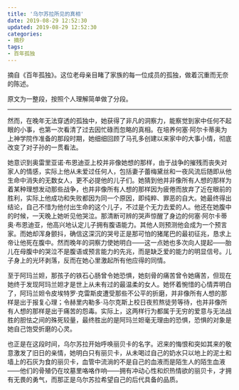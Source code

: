 ```yaml
---
title: '乌尔苏拉所见的真相'
date: 2019-08-29 12:52:30
updated: 2019-08-29 12:52:30
categories:
- 摘抄
tags:
- 百年孤独
---
```


摘自《百年孤独》。这位老母亲目睹了家族的每一位成员的孤独，做着沉重而无奈的陈述。

原文为一整段，按照个人理解简单做了分段。

<!--more-->
----
然而，在晚年无法穿透的孤独中，她获得了非凡的洞察力，能察觉到家中任何不起眼的小事，也第一次看清了过去因忙碌而忽略的真相。在培养何塞·阿尔卡蒂奥为上神学院作准备的那段时期，她细细回顾了马孔多创建以来家中的大事小情，彻底改变了对子孙的一贯看法。

她意识到奥雷里亚诺·布恩迪亚上校并非像她想的那样，由于战争的摧残而丧失对家人的情感，实际上他从未爱过任何人，包括妻子蕾梅黛丝和一夜风流后随即从他生命中消失的无数女人，更不必提他的儿子们。她猜到他并非像所有人想的那样为着某种理想发动那些战争，也并非像所有人想的那样因为疲倦而放弃了近在眼前的胜利，实际上他成功和失败都因为同一个原因，即纯粹、罪恶的自大。她最终得出结论，自己不惜为他付出生命的这个儿子，不过是个无力去爱的人。他还在她腹中的时候，一天晚上她听见他哭泣。那清断可辨的哭声惊醒了身边的何塞·阿尔卡蒂奥·布恩迪亚，他高兴地认定儿子拥有腹语能力。其他人则预测他会成为一个预言家。而她却浑身颤抖，确信这深沉的哭号正是那可怕的猪尾巴的最初征兆，恳求上帝让他死在腹中。然而晚年的洞察力使她明白——这一点她也多次向人提起——胎儿在母腹中的哭泣不是腹语或预言能力的先兆，而是缺乏爱的能力的明显信号。儿子身上的光环剥落，反而在她心里激起所有他应得的同情。

至于阿玛兰妲，那孩子的铁石心肠曾令她恐惧，她刻骨的痛苦曾令她痛苦，但现在她终于发现阿玛兰妲才是世上从未有过的最温柔的女人。她怀着惋惜的心情弄明白了，阿玛兰妲令皮埃特罗·克雷斯皮遭受那些不公平的折磨，并非像所有人想的那样是出于报复心理；令赫里内勒多·马尔克斯上校日夜煎熬徒劳等待，也并非像所有人想的那样是出于痛苦的怨毒。实际上，这两样行为都属于无穷的爱意与无法战胜的胆怯之间的殊死较量，最终胜出的是阿玛兰妲毫无理由的恐惧，恐惧的对象是她自己饱受折磨的心灵。

也正是在这段时间，乌尔苏拉开始呼唤丽贝卡的名字。迟来的悔恨和突如其来的敬意激发了旧日的亲情，她明白只有丽贝卡，从未喝过自己的奶水只以地上的泥土和墙上的石灰为食的丽贝卡，血管中流淌的不是自己的血液而是陌生人的陌生血液——他们的骨殖仍在坟墓里咯咯作响——拥有冲动心性和炽热情欲的丽贝卡，才拥有无畏的勇气，而那正是乌尔苏拉希望自己的后代具备的品质。
